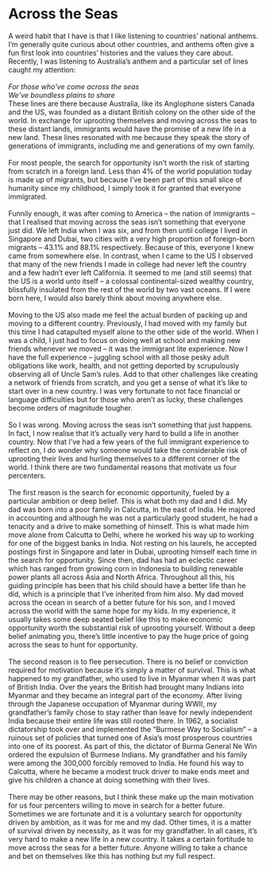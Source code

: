 # Across the Seas

<div>
A weird habit that I have is that I like listening to countries’ national anthems. I’m generally quite curious about other countries, and anthems often give a fun first look into countries’ histories and the values they care about. Recently, I was listening to Australia’s anthem and a particular set of lines caught my attention:
</div><br>
<em>For those who've come across the seas</em><br>
<em>We've boundless plains to share</em><br>
<div>
These lines are there because Australia, like its Anglophone sisters Canada and the US, was founded as a distant British colony on the other side of the world. In exchange for uprooting themselves and moving across the seas to these distant lands, immigrants would have the promise of a new life in a new land. These lines resonated with me because they speak the story of generations of immigrants, including me and generations of my own family.  
</div><br>
<div>
For most people, the search for opportunity isn’t worth the risk of starting from scratch in a foreign land. Less than 4% of the world population today is made up of migrants, but because I’ve been part of this small slice of humanity since my childhood, I simply took it for granted that everyone immigrated.  
</div><br>
<div>
Funnily enough, it was after coming to America – the nation of immigrants – that I realised that moving across the seas isn’t something that everyone just did. We left India when I was six, and from then until college I lived in Singapore and Dubai, two cities with a very high proportion of foreign-born migrants – 43.1% and 88.1% respectively. Because of this, everyone I knew came from somewhere else. In contrast, when I came to the US I observed that many of the new friends I made in college had never left the country and a few hadn’t ever left California. It seemed to me (and still seems) that the US is a world unto itself – a colossal continental-sized wealthy country, blissfully insulated from the rest of the world by two vast oceans. If I were born here, I would also barely think about moving anywhere else. 
</div><br>
<div>
Moving to the US also made me feel the actual burden of packing up and moving to a different country. Previously, I had moved with my family but this time I had catapulted myself alone to the other side of the world. When I was a child, I just had to focus on doing well at school and making new friends whenever we moved – it was the immigrant lite experience. Now I have the full experience – juggling school with all those pesky adult obligations like work, health, and not getting deported by scrupulously observing all of Uncle Sam’s rules. Add to that other challenges like creating a network of friends from scratch, and you get a sense of what it’s like to start over in a new country. I was very fortunate to not face financial or language difficulties but for those who aren’t as lucky, these challenges become orders of magnitude tougher. 
</div><br>
<div>
So I was wrong. Moving across the seas isn’t something that just happens. In fact, I now realise that it’s actually very hard to build a life in another country. Now that I’ve had a few years of the full immigrant experience to reflect on, I do wonder why someone would take the considerable risk of uprooting their lives and hurling themselves to a different corner of the world. I think there are two fundamental reasons that motivate us four percenters.
</div><br>
<div>
The first reason is the search for economic opportunity, fueled by a particular ambition or deep belief. This is what both my dad and I did. My dad was born into a poor family in Calcutta, in the east of India. He majored in accounting and although he was not a particularly good student, he had a tenacity and a drive to make something of himself. This is what made him move alone from Calcutta to Delhi, where he worked his way up to working for one of the biggest banks in India. Not resting on his laurels, he accepted postings first in Singapore and later in Dubai, uprooting himself each time in the search for opportunity. Since then, dad has had an eclectic career which has ranged from growing corn in Indonesia to building renewable power plants all across Asia and North Africa. Throughout all this, his guiding principle has been that his child should have a better life than he did, which is a principle that I’ve inherited from him also. My dad moved across the ocean in search of a better future for his son, and I moved across the world with the same hope for my kids. In my experience, it usually takes some deep seated belief like this to make economic opportunity worth the substantial risk of uprooting yourself. Without a deep belief animating you, there’s little incentive to pay the huge price of going across the seas to hunt for opportunity.
</div><br>
<div>
The second reason is to flee persecution. There is no belief or conviction required for motivation because it’s simply a matter of survival. This is what happened to my grandfather, who used to live in Myanmar when it was part of British India. Over the years the British had brought many Indians into Myanmar and they became an integral part of the economy. After living through the Japanese occupation of Myanmar during WWII, my grandfather’s family chose to stay rather than leave for newly independent India because their entire life was still rooted there. In 1962, a socialist dictatorship took over and implemented the “Burmese Way to Socialism” – a ruinous set of policies that turned one of Asia’s most prosperous countries into one of its poorest. As part of this, the dictator of Burma General Ne Win ordered the expulsion of Burmese Indians. My grandfather and his family were among the 300,000 forcibly removed to India. He found his way to Calcutta, where he became a modest truck driver to make ends meet and give his children a chance at doing something with their lives. 
</div><br>
<div>
There may be other reasons, but I think these make up the main motivation for us four percenters willing to move in search for a better future. Sometimes we are fortunate and it is a voluntary search for opportunity driven by ambition, as it was for me and my dad. Other times, it is a matter of survival driven by necessity, as it was for my grandfather. In all cases, it’s very hard to make a new life in a new country. It takes a certain fortitude to move across the seas for a better future. Anyone willing to take a chance and bet on themselves like this has nothing but my full respect. 
</div>